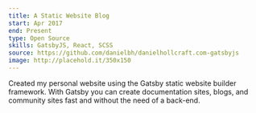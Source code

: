 ```yaml
---
title: A Static Website Blog
start: Apr 2017 
end: Present
type: Open Source
skills: GatsbyJS, React, SCSS
source: https://github.com/danielbh/danielhollcraft.com-gatsbyjs
image: http://placehold.it/350x150
---
```

Created my personal website using the Gatsby static website builder framework. With Gatsby you can create documentation sites, blogs, and community sites fast and without the need of a back-end.